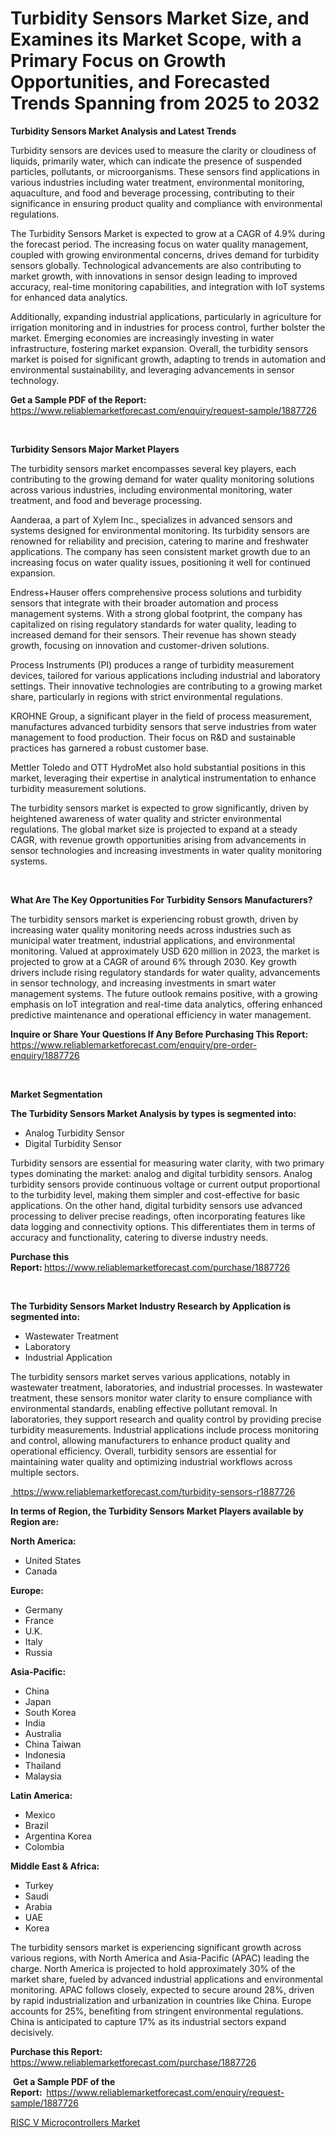 <p><h1>Turbidity Sensors Market Size, and Examines its Market Scope, with a Primary Focus on Growth Opportunities, and Forecasted Trends Spanning from 2025 to 2032</h1></p><p><strong>Turbidity Sensors Market Analysis and Latest Trends</strong></p>
<p><p>Turbidity sensors are devices used to measure the clarity or cloudiness of liquids, primarily water, which can indicate the presence of suspended particles, pollutants, or microorganisms. These sensors find applications in various industries including water treatment, environmental monitoring, aquaculture, and food and beverage processing, contributing to their significance in ensuring product quality and compliance with environmental regulations.</p><p>The Turbidity Sensors Market is expected to grow at a CAGR of 4.9% during the forecast period. The increasing focus on water quality management, coupled with growing environmental concerns, drives demand for turbidity sensors globally. Technological advancements are also contributing to market growth, with innovations in sensor design leading to improved accuracy, real-time monitoring capabilities, and integration with IoT systems for enhanced data analytics.</p><p>Additionally, expanding industrial applications, particularly in agriculture for irrigation monitoring and in industries for process control, further bolster the market. Emerging economies are increasingly investing in water infrastructure, fostering market expansion. Overall, the turbidity sensors market is poised for significant growth, adapting to trends in automation and environmental sustainability, and leveraging advancements in sensor technology.</p></p>
<p><strong>Get a Sample PDF of the Report:&nbsp;</strong> <a href="https://www.reliablemarketforecast.com/enquiry/request-sample/1887726?utm_campaign=2473&utm_medium=2&utm_source=Github&utm_content=ia&utm_term=11022025&utm_id=turbidity-sensors">https://www.reliablemarketforecast.com/enquiry/request-sample/1887726</a></p>
<p>&nbsp;</p>
<p><strong>Turbidity Sensors Major Market Players</strong></p>
<p><p>The turbidity sensors market encompasses several key players, each contributing to the growing demand for water quality monitoring solutions across various industries, including environmental monitoring, water treatment, and food and beverage processing.</p><p>Aanderaa, a part of Xylem Inc., specializes in advanced sensors and systems designed for environmental monitoring. Its turbidity sensors are renowned for reliability and precision, catering to marine and freshwater applications. The company has seen consistent market growth due to an increasing focus on water quality issues, positioning it well for continued expansion.</p><p>Endress+Hauser offers comprehensive process solutions and turbidity sensors that integrate with their broader automation and process management systems. With a strong global footprint, the company has capitalized on rising regulatory standards for water quality, leading to increased demand for their sensors. Their revenue has shown steady growth, focusing on innovation and customer-driven solutions.</p><p>Process Instruments (PI) produces a range of turbidity measurement devices, tailored for various applications including industrial and laboratory settings. Their innovative technologies are contributing to a growing market share, particularly in regions with strict environmental regulations.</p><p>KROHNE Group, a significant player in the field of process measurement, manufactures advanced turbidity sensors that serve industries from water management to food production. Their focus on R&D and sustainable practices has garnered a robust customer base.</p><p>Mettler Toledo and OTT HydroMet also hold substantial positions in this market, leveraging their expertise in analytical instrumentation to enhance turbidity measurement solutions.</p><p>The turbidity sensors market is expected to grow significantly, driven by heightened awareness of water quality and stricter environmental regulations. The global market size is projected to expand at a steady CAGR, with revenue growth opportunities arising from advancements in sensor technologies and increasing investments in water quality monitoring systems.</p></p>
<p>&nbsp;</p>
<p><strong>What Are The Key Opportunities For Turbidity Sensors Manufacturers?</strong></p>
<p><p>The turbidity sensors market is experiencing robust growth, driven by increasing water quality monitoring needs across industries such as municipal water treatment, industrial applications, and environmental monitoring. Valued at approximately USD 620 million in 2023, the market is projected to grow at a CAGR of around 6% through 2030. Key growth drivers include rising regulatory standards for water quality, advancements in sensor technology, and increasing investments in smart water management systems. The future outlook remains positive, with a growing emphasis on IoT integration and real-time data analytics, offering enhanced predictive maintenance and operational efficiency in water management.</p></p>
<p><strong>Inquire or Share Your Questions If Any Before Purchasing This Report:</strong> <a href="https://www.reliablemarketforecast.com/enquiry/pre-order-enquiry/1887726?utm_campaign=2473&utm_medium=2&utm_source=Github&utm_content=ia&utm_term=11022025&utm_id=turbidity-sensors">https://www.reliablemarketforecast.com/enquiry/pre-order-enquiry/1887726</a></p>
<p>&nbsp;</p>
<p><strong>Market Segmentation</strong></p>
<p><strong>The Turbidity Sensors Market Analysis by types is segmented into:</strong></p>
<p><ul><li>Analog Turbidity Sensor</li><li>Digital Turbidity Sensor</li></ul></p>
<p><p>Turbidity sensors are essential for measuring water clarity, with two primary types dominating the market: analog and digital turbidity sensors. Analog turbidity sensors provide continuous voltage or current output proportional to the turbidity level, making them simpler and cost-effective for basic applications. On the other hand, digital turbidity sensors use advanced processing to deliver precise readings, often incorporating features like data logging and connectivity options. This differentiates them in terms of accuracy and functionality, catering to diverse industry needs.</p></p>
<p><strong>Purchase this Report:&nbsp;</strong><a href="https://www.reliablemarketforecast.com/purchase/1887726?utm_campaign=2473&utm_medium=2&utm_source=Github&utm_content=ia&utm_term=11022025&utm_id=turbidity-sensors">https://www.reliablemarketforecast.com/purchase/1887726</a></p>
<p>&nbsp;</p>
<p><strong>The Turbidity Sensors Market Industry Research by Application is segmented into:</strong></p>
<p><ul><li>Wastewater Treatment</li><li>Laboratory</li><li>Industrial Application</li></ul></p>
<p><p>The turbidity sensors market serves various applications, notably in wastewater treatment, laboratories, and industrial processes. In wastewater treatment, these sensors monitor water clarity to ensure compliance with environmental standards, enabling effective pollutant removal. In laboratories, they support research and quality control by providing precise turbidity measurements. Industrial applications include process monitoring and control, allowing manufacturers to enhance product quality and operational efficiency. Overall, turbidity sensors are essential for maintaining water quality and optimizing industrial workflows across multiple sectors.</p></p>
<p><a href="https://www.reliablemarketforecast.com/turbidity-sensors-r1887726?utm_campaign=2473&utm_medium=2&utm_source=Github&utm_content=ia&utm_term=11022025&utm_id=turbidity-sensors">&nbsp;https://www.reliablemarketforecast.com/turbidity-sensors-r1887726</a></p>
<p><strong>In terms of Region, the Turbidity Sensors Market Players available by Region are:</strong></p>
<p>
    <p> <strong> North America: </strong>
        <ul>
            <li>United States</li>
            <li>Canada</li>
        </ul>
        </p> 
    <p> <strong> Europe: </strong>
        <ul>
            <li>Germany</li>
            <li>France</li>
            <li>U.K.</li>
            <li>Italy</li>
            <li>Russia</li>
        </ul>
        </p> 
    <p> <strong> Asia-Pacific: </strong>
        <ul>
            <li>China</li>
            <li>Japan</li>
            <li>South Korea</li>
            <li>India</li>
            <li>Australia</li>
            <li>China Taiwan</li>
            <li>Indonesia</li>
            <li>Thailand</li>
            <li>Malaysia</li>
        </ul>
        </p> 
    <p> <strong> Latin America: </strong>
        <ul>
            <li>Mexico</li>
            <li>Brazil</li>
            <li>Argentina Korea</li>
            <li>Colombia</li>
        </ul>
        </p> 
    <p> <strong> Middle East & Africa: </strong>
        <ul>
            <li>Turkey</li>
            <li>Saudi</li>
            <li>Arabia</li>
            <li>UAE</li>
            <li>Korea</li>
        </ul>
    </p>
    </p>
<p><p>The turbidity sensors market is experiencing significant growth across various regions, with North America and Asia-Pacific (APAC) leading the charge. North America is projected to hold approximately 30% of the market share, fueled by advanced industrial applications and environmental monitoring. APAC follows closely, expected to secure around 28%, driven by rapid industrialization and urbanization in countries like China. Europe accounts for 25%, benefiting from stringent environmental regulations. China is anticipated to capture 17% as its industrial sectors expand decisively.</p></p>
<p><strong>Purchase this Report: </strong><a href="https://www.reliablemarketforecast.com/purchase/1887726?utm_campaign=2473&utm_medium=2&utm_source=Github&utm_content=ia&utm_term=11022025&utm_id=turbidity-sensors">https://www.reliablemarketforecast.com/purchase/1887726</a></p>
<p>&nbsp;<strong>Get a Sample PDF of the Report:&nbsp;&nbsp;</strong><a href="https://www.reliablemarketforecast.com/enquiry/request-sample/1887726?utm_campaign=2473&utm_medium=2&utm_source=Github&utm_content=ia&utm_term=11022025&utm_id=turbidity-sensors">https://www.reliablemarketforecast.com/enquiry/request-sample/1887726</a></p>
<p><strong></strong></p>
<p><p><a href="https://github.com/boitafbg/Market-Research-Report-List-1/blob/main/risc-v-microcontrollers-market.md?utm_campaign=2473&utm_medium=2&utm_source=Github&utm_content=ia&utm_term=11022025&utm_id=turbidity-sensors">RISC V Microcontrollers Market</a></p></p>